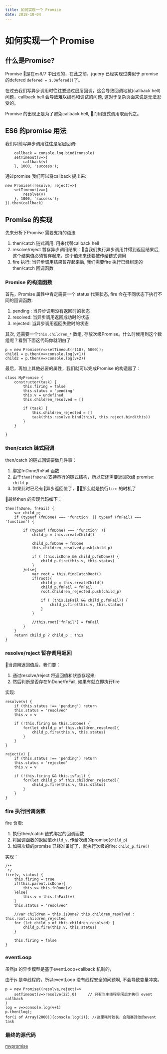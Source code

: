 ```yaml
---
title: 如何实现一个 Promise
date: 2018-10-04
---
```

# 如何实现一个 Promise 

## 什么是Promise?
Promise 是在es6/7 中出现的，在此之前，jquery 已经实现过类似于 promise的defered  `defered = $.Defered()`了。

在过去我们写异步调用时往往要通过层层回调，这会导致回调地狱(callback hell)问题，callback hell 会导致难以编码和调试的问题, 这对于复杂页面来说是无法忍受的。

Promise 的出现正是为了避免callback hell, 而用链式调用取而代之。

## ES6 的promise 用法
我们以前写异步调用往往是层层回调:

        callback = console.log.bind(console)
        setTimeout(v=>{
            callback(v)
        }, 1000, 'success');

通过promise 我们可以将callback 提出来:

    new Promise((resolve, reject)=>{
        setTimeout(v=>{
            resolve(v)
        }, 1000, 'success');
    }).then(callback)

## Promise 的实现
先来分析下Promise 需要支持的语法
1. then/catch 链式调用: 用来代替callback hell
2. resolve/reject 暂存异步调用结果：当我们执行异步调用并得到返回结果后, 这个结果值必须暂存起来，这个值未来还要被传给链式调用
3. fire 执行: 当异步调用结果暂存起来后, 我们需要fire 执行已经绑定的then/catch 回调函数

### Promise 的构造函数
首先，Promise 属性中肯定需要一个 status 代表状态, fire 会在不同状态下执行不同的回调函数:
1. pending : 当异步调用没有返回时的状态
2. resolved: 当异步调用返回成功时的状态
3. rejected: 当异步调用返回失败时的状态

其次, 还需要一个`this.children_*` 数组, 存放次级Promise。什么时候用到这个数组呢？看到下面这代码你就明白了

    p = new Promise(r=>setTimeout(r(10), 5000));
    child1 = p.then(v=>console.log(v+1))
    child2 = p.then(v=>console.log(v+2))

最后，再加上其他必要的属性，我们就可以完成Promise 的构造器了：

    class MyPromise {
        constructor(task) {
            this.firing = false
            this.status = 'pending'
            this.v = undefined
            this.children_resolved = []

            if (task) {
                this.children_rejected = []
                task(this.resolve.bind(this), this.reject.bind(this))
            }
        }

    }



### then/catch 链式回调
then/catch 的链式回调要做几件事：
1. 绑定fnDone/fnFail 函数
2. 由于`then(fnDone)`支持串行的链式结构，所以它还需要返回次级 promise: `child_p`
3. 如果此时已经有异步返回值了，那么就是执行`fire` 的时机了

最终then 的实现代码如下：

    then(fnDone, fnFail) {
        var child_p;
        if (typeof (fnDone) === 'function' || typeof (fnFail) === 'function') {

            if (typeof (fnDone) === 'function' ){
                child_p = this.createChild()

                child_p.fnDone = fnDone
                this.children_resolved.push(child_p)

                if ( (this.isDone && child_p.fnDone)) {
                    child_p.fire(this.v, this.status)
                }
            }else{
                var root = this.findCatchRoot()
                if(root){
                    child_p = this.createChild()
                    child_p.fnFail = fnFail
                    root.children_rejected.push(child_p)

                    if ( (this.isFail && child_p.fnFail)) {
                        child_p.fire(this.v, this.status)
                    }
                }

                //this.root['fnFail'] = fnFail
            }
        }
        return child_p ? child_p : this
    }

### resolve/reject 暂存调用返回
当调用返回值后，我们要：
1. 通过resolve/reject 将返回值和状态存起来; 
2. 然后判断是否存在fnDone/fnFail, 如果有就立即执行fire

实现:

    resolve(v) {
        if (this.status !== 'pending') return
        this.status = 'resolved'
        this.v = v

        if (!this.firing && this.isDone) {
            for(let child_p of this.children_resolved){
                child_p.fire(this.v, this.status)
            }
        }
    }

    reject(v) {
        if (this.status !== 'pending') return
        this.status = 'rejected'
        this.v = v

        if (!this.firing && this.isFail) {
            for(let child_p of this.children_rejected){
                child_p.fire(this.v, this.status)
            }
        }
    }


### fire 执行回调函数
fire 负责:
1. 执行then/catch 链式绑定的回调函数
2. 将回调函数的返回值`child_v`, 传给次级的promise(`child_p`)
3. 如果次级的promise 已经准备好了，就执行次级的fire: `child_p.fire()`

实现：

    /**
     */
    fire(v, status) {
        this.firing = true
        if(this.parent.isDone){
            this.v= this.fnDone(v)
        }else{
            this.v = this.fnFail(v)
        }
        this.status = 'resolved'
        
        //var children = this.isDone? this.children_resolved : this.root.children_rejected
        for (let child_p of this.children_resolved) {
            child_p.fire(this.v, this.status)
        }

        this.firing = false
    }

### eventLoop
虽然js 的异步模型是基于eventLoop+callback 机制的，

由于js 是单线程的，所以eventLoop 没有线程安全的问题啊,  不会导致变量冲突。

    p = new Promise((resolve,reject)=>
        setTimeout(v=>resolve(22),0)     // 只有当主线程空闲后才执行 event callback
    )
    log = v=>console.log(v+1)
    p.then(log);
    for(i of Array(2000)){console.log(i)}; //这里耗时较长，会阻塞其他的event task

### 最终的源代码
[mypromise](https://github.com/ahuigo/js-lib/blob/master/es6/mypromise.js)
